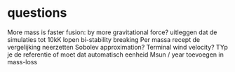 # questions

More mass is faster fusion: by more gravitational force?
uitleggen dat de simulaties tot 10kK lopen
bi-stability breaking
Per massa recept de vergelijking neerzetten
Sobolev approximation? Terminal wind velocity?
TYp je de referentie of moet dat automatisch
eenheid Msun / year toevoegen in mass-loss